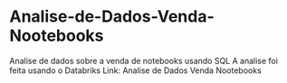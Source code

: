 # Analise-de-Dados-Venda-Nootebooks
Analise de dados sobre a venda de notebooks usando SQL
A analise foi feita usando o Databriks
Link: Analise de Dados Venda Nootebooks
